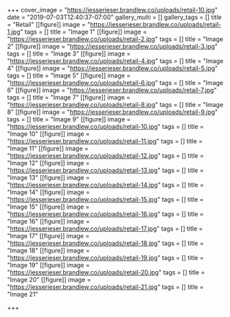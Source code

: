 +++
cover_image = "https://jesserieser.brandlew.co/uploads/retail-10.jpg"
date = "2019-07-03T12:40:37-07:00"
gallery_multi = []
gallery_tags = []
title = "Retail"
[[figure]]
image = "https://jesserieser.brandlew.co/uploads/retail-1.jpg"
tags = []
title = "Image 1"
[[figure]]
image = "https://jesserieser.brandlew.co/uploads/retail-2.jpg"
tags = []
title = "Image 2"
[[figure]]
image = "https://jesserieser.brandlew.co/uploads/retail-3.jpg"
tags = []
title = "Image 3"
[[figure]]
image = "https://jesserieser.brandlew.co/uploads/retail-4.jpg"
tags = []
title = "Image 4"
[[figure]]
image = "https://jesserieser.brandlew.co/uploads/retail-5.jpg"
tags = []
title = "Image 5"
[[figure]]
image = "https://jesserieser.brandlew.co/uploads/retail-6.jpg"
tags = []
title = "Image 6"
[[figure]]
image = "https://jesserieser.brandlew.co/uploads/retail-7.jpg"
tags = []
title = "Image 7"
[[figure]]
image = "https://jesserieser.brandlew.co/uploads/retail-8.jpg"
tags = []
title = "Image 8"
[[figure]]
image = "https://jesserieser.brandlew.co/uploads/retail-9.jpg"
tags = []
title = "Image 9"
[[figure]]
image = "https://jesserieser.brandlew.co/uploads/retail-10.jpg"
tags = []
title = "Image 10"
[[figure]]
image = "https://jesserieser.brandlew.co/uploads/retail-11.jpg"
tags = []
title = "Image 11"
[[figure]]
image = "https://jesserieser.brandlew.co/uploads/retail-12.jpg"
tags = []
title = "Image 12"
[[figure]]
image = "https://jesserieser.brandlew.co/uploads/retail-13.jpg"
tags = []
title = "Image 13"
[[figure]]
image = "https://jesserieser.brandlew.co/uploads/retail-14.jpg"
tags = []
title = "Image 14"
[[figure]]
image = "https://jesserieser.brandlew.co/uploads/retail-15.jpg"
tags = []
title = "Image 15"
[[figure]]
image = "https://jesserieser.brandlew.co/uploads/retail-16.jpg"
tags = []
title = "Image 16"
[[figure]]
image = "https://jesserieser.brandlew.co/uploads/retail-17.jpg"
tags = []
title = "Image 17"
[[figure]]
image = "https://jesserieser.brandlew.co/uploads/retail-18.jpg"
tags = []
title = "Image 18"
[[figure]]
image = "https://jesserieser.brandlew.co/uploads/retail-19.jpg"
tags = []
title = "Image 19"
[[figure]]
image = "https://jesserieser.brandlew.co/uploads/retail-20.jpg"
tags = []
title = "Image 20"
[[figure]]
image = "https://jesserieser.brandlew.co/uploads/retail-21.jpg"
tags = []
title = "Image 21"

+++
